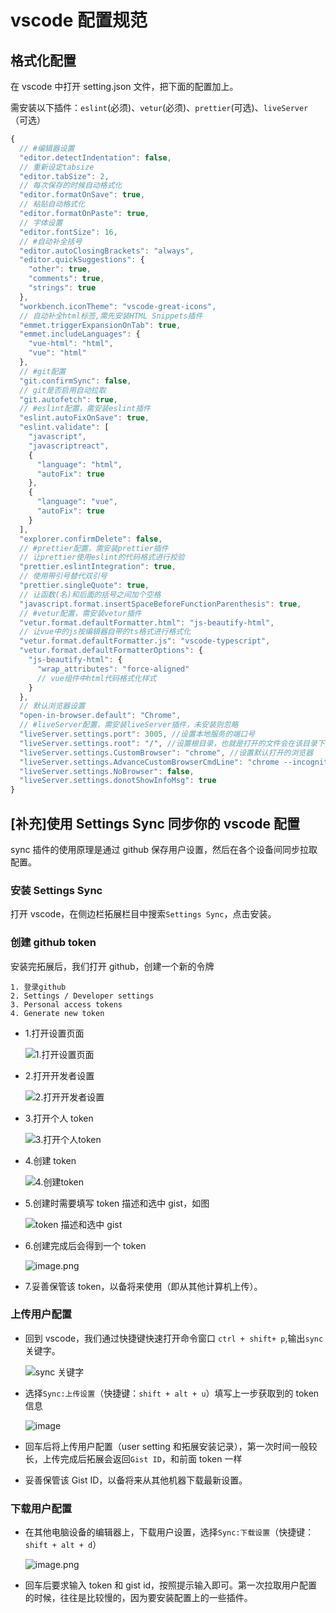 # vscode 配置规范

## 格式化配置

在 vscode 中打开 setting.json 文件，把下面的配置加上。

需安装以下插件：`eslint`(必须)、`vetur`(必须)、`prettier`(可选)、`liveServer`（可选）

```javascript
{
  // #编辑器设置
  "editor.detectIndentation": false,
  // 重新设定tabsize
  "editor.tabSize": 2,
  // 每次保存的时候自动格式化
  "editor.formatOnSave": true,
  // 粘贴自动格式化
  "editor.formatOnPaste": true,
  // 字体设置
  "editor.fontSize": 16,
  // #自动补全括号
  "editor.autoClosingBrackets": "always",
  "editor.quickSuggestions": {
    "other": true,
    "comments": true,
    "strings": true
  },
  "workbench.iconTheme": "vscode-great-icons",
  // 自动补全html标签,需先安装HTML Snippets插件
  "emmet.triggerExpansionOnTab": true,
  "emmet.includeLanguages": {
    "vue-html": "html",
    "vue": "html"
  },
  // #git配置
  "git.confirmSync": false,
  // git是否启用自动拉取
  "git.autofetch": true,
  // #eslint配置，需安装eslint插件
  "eslint.autoFixOnSave": true,
  "eslint.validate": [
    "javascript",
    "javascriptreact",
    {
      "language": "html",
      "autoFix": true
    },
    {
      "language": "vue",
      "autoFix": true
    }
  ],
  "explorer.confirmDelete": false,
  // #prettier配置，需安装prettier插件
  // 让prettier使用eslint的代码格式进行校验
  "prettier.eslintIntegration": true,
  // 使用带引号替代双引号
  "prettier.singleQuote": true,
  // 让函数(名)和后面的括号之间加个空格
  "javascript.format.insertSpaceBeforeFunctionParenthesis": true,
  // #vetur配置，需安装vetur插件
  "vetur.format.defaultFormatter.html": "js-beautify-html",
  // 让vue中的js按编辑器自带的ts格式进行格式化
  "vetur.format.defaultFormatter.js": "vscode-typescript",
  "vetur.format.defaultFormatterOptions": {
    "js-beautify-html": {
      "wrap_attributes": "force-aligned"
      // vue组件中html代码格式化样式
    }
  },
  // 默认浏览器设置
  "open-in-browser.default": "Chrome",
  // #liveServer配置，需安装liveServer插件，未安装则忽略
  "liveServer.settings.port": 3005, //设置本地服务的端口号
  "liveServer.settings.root": "/", //设置根目录，也就是打开的文件会在该目录下找
  "liveServer.settings.CustomBrowser": "chrome", //设置默认打开的浏览器
  "liveServer.settings.AdvanceCustomBrowserCmdLine": "chrome --incognito --remote-debugging-port=9222",
  "liveServer.settings.NoBrowser": false,
  "liveServer.settings.donotShowInfoMsg": true
}
```

## [补充]使用 Settings Sync 同步你的 vscode 配置

sync 插件的使用原理是通过 github 保存用户设置，然后在各个设备间同步拉取配置。

### 安装 Settings Sync

打开 vscode，在侧边栏拓展栏目中搜索`Settings Sync`，点击安装。

### 创建 github token

安装完拓展后，我们打开 github，创建一个新的令牌

```shell
1. 登录github
2. Settings / Developer settings
3. Personal access tokens
4. Generate new token
```

- 1.打开设置页面

  ![1.打开设置页面](./img/vscode-img-1.png)

- 2.打开开发者设置

  ![2.打开开发者设置](./img/vscode-img-2.png)

- 3.打开个人 token

  ![3.打开个人token](./img/vscode-img-3.png)

- 4.创建 token

  ![4.创建token](./img/vscode-img-4.png)

- 5.创建时需要填写 token 描述和选中 gist，如图

  ![token 描述和选中 gist](./img/vscode-img-5.png)

- 6.创建完成后会得到一个 token

  ![image.png](./img/vscode-img-6.png)

- 7.妥善保管该 token，以备将来使用（即从其他计算机上传）。

### 上传用户配置

- 回到 vscode，我们通过快捷键快速打开命令窗口 `ctrl + shift+ p`,输出`sync`关键字。

  ![sync 关键字](./img/vscode-img-7.png)

- 选择`Sync:上传设置`（快捷键：`shift + alt + u`）填写上一步获取到的 token 信息

  ![image](./img/vscode-img-8.png)

- 回车后将上传用户配置（user setting 和拓展安装记录），第一次时间一般较长，上传完成后拓展会返回`Gist ID`，和前面 token 一样

- 妥善保管该 Gist ID，以备将来从其他机器下载最新设置。

### 下载用户配置

- 在其他电脑设备的编辑器上，下载用户设置，选择`Sync:下载设置`（快捷键：`shift + alt + d`）

  ![image.png](./img/vscode-img-9.png)

- 回车后要求输入 token 和 gist id，按照提示输入即可。第一次拉取用户配置的时候，往往是比较慢的，因为要安装配置上的一些插件。
